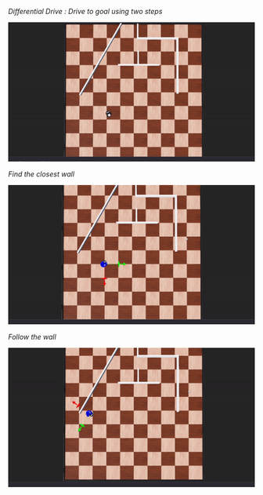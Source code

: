   *Differential Drive : Drive to goal using two steps* <p>
![Alt Text](../Documentation/Images/diff_drive.gif)<p>
  *Find the closest wall* <p>
![Alt Text](../Documentation/Images/closest_point.gif)<p>
  *Follow the wall*<p>
![Alt Text](../Documentation/Images/wall_following.gif)<p>

